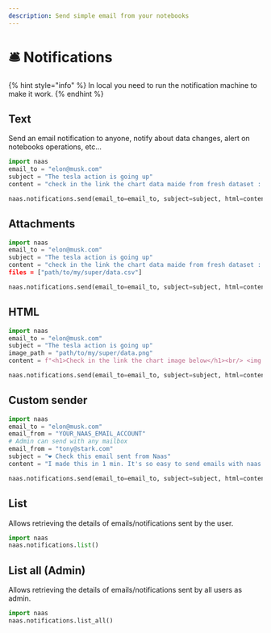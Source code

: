 ```yaml
---
description: Send simple email from your notebooks
---
```


# 🛎️ Notifications

{% hint style="info" %}
In local you need to run the notification machine to make it work.
{% endhint %}

## Text

Send an email notification to anyone, notify about data changes, alert on notebooks operations, etc... 

```python
import naas
email_to = "elon@musk.com"
subject = "The tesla action is going up"
content = "check in the link the chart data maide from fresh dataset : [LINK]"

naas.notifications.send(email_to=email_to, subject=subject, html=content)
```

## **Attachments**

```python
import naas
email_to = "elon@musk.com"
subject = "The tesla action is going up"
content = "check in the link the chart data maide from fresh dataset : [LINK]"'
files = ["path/to/my/super/data.csv"]

naas.notifications.send(email_to=email_to, subject=subject, html=content, files=files)
```

## HTML  

```python
import naas
email_to = "elon@musk.com"
subject = "The tesla action is going up"
image_path = "path/to/my/super/data.png"
content = f"<h1>Check in the link the chart image below</h1><br/> <img src="{image_path}"/>"

naas.notifications.send(email_to=email_to, subject=subject, html=content)
```

## Custom sender 

```python
import naas
email_to = "elon@musk.com"
email_from = "YOUR_NAAS_EMAIL_ACCOUNT"
# Admin can send with any mailbox
email_from = "tony@stark.com"
subject = "❤️ Check this email sent from Naas"
content = "I made this in 1 min. It's so easy to send emails with naas.ai"

naas.notifications.send(email_to=email_to, subject=subject, html=content, email_from=email_from)
```

## List

Allows retrieving the details of emails/notifications sent by the user.

```python
import naas
naas.notifications.list()
```

## List all \(Admin\)

Allows retrieving the details of emails/notifications sent by all users as admin.

```python
import naas
naas.notifications.list_all()
```

